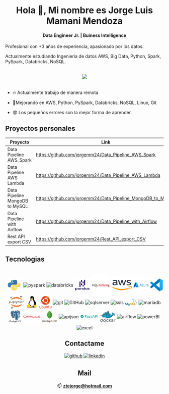 <h1 align="center">Hola 👋, Mi nombre es Jorge Luis Mamani Mendoza</h1>
<h4 align="center">Data Engineer Jr. | Buiness Intelligence </h4>

Profesional con +3 años de experiencia, apasionado por los datos.

Actualmente estudiando Ingeniería de datos AWS, Big Data, Python, Spark, PySpark, Databricks, NoSQL.


<br/>  
<div align="center"><img src="https://todobi.com/content/images/2020/03/working_flow.gif" /></div>  
<br/>  

- 🔥 Actualmente trabajo de manera remota
  

- 📘Mejorando en AWS, Python, PySpark, Databricks, NoSQL, Linux, Git  
  

- 😎 Los pequeños errores son la mejor forma de aprender.  
## Proyectos personales

| Proyecto | Link |
| ------ | ------- |
| Data Pipeline AWS_Spark | https://github.com/jorgemm24/Data_Pipeline_AWS_Spark |
| Data Pipeline AWS Lambda | https://github.com/jorgemm24/Data_Pipeline_AWS_Lambda |
| Data Pipeline MongoDB to MySQL | https://github.com/jorgemm24/Data_Pipeline_MongoDB_to_MySQL |
| Data Pipeline with Airflow | https://github.com/jorgemm24/Data_Pipeline_with_Airflow |
| Rest API export CSV | https://github.com/jorgemm24/Rest_API_export_CSV |


## Tecnologias
 <div style="display: inline_block" align="center"><br>
  <img align="center" alt="python" height="40" width="50" src="https://raw.githubusercontent.com/devicons/devicon/master/icons/python/python-original.svg">
  <img align="center" alt="pyspark" height="50" width="70" src="https://miro.medium.com/max/800/1*nPcdyVwgcuEZiEZiRqApug.jpeg">
  <img align="center" alt="databricks" height="50" width="80" src="https://upload.wikimedia.org/wikipedia/commons/6/63/Databricks_Logo.png">
  <img align="center" alt="pandas" height="40" width="50" src="https://raw.githubusercontent.com/devicons/devicon/master/icons/pandas/pandas-original-wordmark.svg">
  <img align="center" alt="sqlalchemy" height="70" width="60" src="https://raw.githubusercontent.com/devicons/devicon/master/icons/sqlalchemy/sqlalchemy-original-wordmark.svg">
  <img align="center" alt="AWS" height="55" width="65" src="https://raw.githubusercontent.com/devicons/devicon/master/icons/amazonwebservices/amazonwebservices-original-wordmark.svg">
  <img align="center" alt="azure" height="50" src="https://raw.githubusercontent.com/devicons/devicon/master/icons/azure/azure-original-wordmark.svg" />
  <img align="center" alt="VScode" height="40px" src="https://raw.githubusercontent.com/github/explore/80688e429a7d4ef2fca1e82350fe8e3517d3494d/topics/visual-studio-code/visual-studio-code.png" />
  <img align="center" alt="jupiter" height="40" width="50" src="https://raw.githubusercontent.com/devicons/devicon/master/icons/jupyter/jupyter-original-wordmark.svg">
  <img align="center" alt="linux" height="40px" src="https://raw.githubusercontent.com/devicons/devicon/master/icons/linux/linux-original.svg"/>
  <img align="center" alt="ubuntu" height="40px" src="https://raw.githubusercontent.com/devicons/devicon/master/icons/ubuntu/ubuntu-plain-wordmark.svg"/> 
  <img align="center" alt="git" height="40" src="https://www.vectorlogo.zone/logos/git-scm/git-scm-icon.svg" /> 
  <img align="center" alt="GitHub" height="40px" src="https://cdn-icons-png.flaticon.com/512/733/733553.png"/>
  
  <img align="center" alt="sqlserver" height="40px" src="https://www.svgrepo.com/show/303229/microsoft-sql-server-logo.svg" />
  <img align="center" alt="ssis" height="40px" src="https://static.javatpoint.com/tutorial/ssis/images/ssis-tutorial.jpg" />
  <img align="center" alt="MySQL" height="40px" src="https://raw.githubusercontent.com/devicons/devicon/master/icons/mysql/mysql-original-wordmark.svg" />
  <img align="center" alt="mariadb" height="40px" width="85" src="https://upload.wikimedia.org/wikipedia/commons/thumb/6/68/Mariadb-seal-browntext.svg/2560px-Mariadb-seal-browntext.svg.png" />
  
  <img align="center" alt="postgresql" height="40px" src="https://raw.githubusercontent.com/devicons/devicon/master/icons/postgresql/postgresql-original-wordmark.svg" />
  <img align="center" alt="oracle" height="45px" width="55" src="https://raw.githubusercontent.com/devicons/devicon/master/icons/oracle/oracle-original.svg" />
  <img align="center" alt="mongodb" height="40" width="50" src="https://raw.githubusercontent.com/devicons/devicon/master/icons/mongodb/mongodb-original-wordmark.svg">
  <img align="center" alt="apijson" height="40" width="85" src="https://react-etc.net/files/2016-10/screen-shot-2016-10-12-at-6.59.54.png">
  <img align="center" alt="fastapi" height="50" width="60" src="https://raw.githubusercontent.com/devicons/devicon/master/icons/fastapi/fastapi-original-wordmark.svg">
  <img align="center" alt="docker" height="40" width="50" src="https://raw.githubusercontent.com/devicons/devicon/master/icons/docker/docker-original-wordmark.svg">
  <img align="center" alt="airflow" height="40" width="89" src="https://airflow.apache.org/images/feature-image.png">
  <img align="center" alt="powerBI" height="40px" src="https://powerbi.microsoft.com/pictures/shared/social/social-default-image.png" />
  <img align="center" alt="excel" height="40px" src="https://1000marcas.net/wp-content/uploads/2020/12/Microsoft-Excel-Logo.png" />
  
  

  
  ##
  
  <div> 


  ## Contactame
<div align="center">
<a href="https://github.com/jorgemm24" target="_blank">
<img src=https://img.shields.io/badge/github-%2324292e.svg?&style=for-the-badge&logo=github&logoColor=white alt=github style="margin-bottom: 5px;" />
</a>
<a href="https://linkedin.com/in/jorgemm24" target="_blank">
<img src=https://img.shields.io/badge/linkedin-%231E77B5.svg?&style=for-the-badge&logo=linkedin&logoColor=white alt=linkedin style="margin-bottom: 5px;" />
</a>  
</div>  
  
   ## Mail
📫 **ztejorge@hotmail.com**
